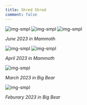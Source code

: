 ```yaml
---
title: Shred Shred
comment: false
---
```


![img-smpl]({{site.url}}{{site.baseurl}}/src/assets/img/sb_05.JPG)
![img-smpl]({{site.url}}{{site.baseurl}}/src/assets/img/sb_06.JPG)
![img-smpl]({{site.url}}{{site.baseurl}}/src/assets/img/sb_07.JPG)

*June 2023 in Mammoth*


![img-smpl]({{site.url}}{{site.baseurl}}/src/assets/img/sb_03.JPG)
![img-smpl]({{site.url}}{{site.baseurl}}/src/assets/img/sb_04.JPG)

*April 2023 in Mammoth*


![img-smpl]({{site.url}}{{site.baseurl}}/src/assets/img/sb_02.JPG)

*March 2023 in Big Bear*

![img-smpl]({{site.url}}{{site.baseurl}}/src/assets/img/sb_01.JPG)

*Feburary 2023 in Big Bear* 
